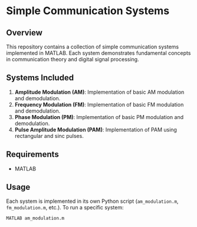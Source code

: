 # Simple Communication Systems

## Overview
This repository contains a collection of simple communication systems implemented in MATLAB. Each system demonstrates fundamental concepts in communication theory and digital signal processing.

## Systems Included
1. **Amplitude Modulation (AM)**: Implementation of basic AM modulation and demodulation.
2. **Frequency Modulation (FM)**: Implementation of basic FM modulation and demodulation.
3. **Phase Modulation (PM)**: Implementation of basic PM modulation and demodulation.
4. **Pulse Amplitude Modulation (PAM)**: Implementation of PAM using rectangular and sinc pulses.

## Requirements
- MATLAB

## Usage
Each system is implemented in its own Python script (`am_modulation.m`, `fm_modulation.m`, etc.). To run a specific system:
```bash
MATLAB am_modulation.m
